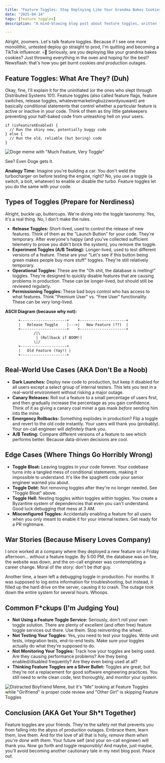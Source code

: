 ```yaml
---
title: "Feature Toggles: Stop Deploying Like Your Grandma Bakes Cookies (Blindly)"
date: "2025-04-14"
tags: [feature toggles]
description: "A mind-blowing blog post about feature toggles, written for chaotic Gen Z engineers. Learn to toggle like a boss, or I swear I'll personally review your PRs."

---
```


Alright, zoomers. Let's talk feature toggles. Because if I see one more monolithic, untested deploy go straight to prod, I'm quitting and becoming a TikTok influencer. 💀🙏 Seriously, are you deploying like your grandma bakes cookies? Just throwing everything in the oven and hoping for the best? Newsflash: that's how you get burnt cookies *and* production outages.

## Feature Toggles: What Are They? (Duh)

Okay, fine, I'll explain it for the uninitiated (or the ones who slept through Distributed Systems 101). Feature toggles (also called feature flags, feature switches, release toggles, whatevermarketingbuzzwordyouwant) are basically conditional statements that control whether a particular feature is active or inactive in your code. Think of them as tiny little gatekeepers preventing your half-baked code from unleashing hell on your users.

```
if (isFeatureXEnabled) {
  // Run the shiny new, potentially buggy code
} else {
  // Run the old, reliable (but boring) code
}
```

![Doge meme with "Much Feature, Very Toggle"](https://i.kym-cdn.com/photos/images/newsfeed/001/070/904/913.png)

See? Even Doge gets it.

**Analogy Time:** Imagine you're building a car. You don't weld the turbocharger on before testing the engine, right? No, you use a toggle (a switch, a bolt, whatever) to enable or disable the turbo. Feature toggles let you do the same with your code.

## Types of Toggles (Prepare for Nerdiness)

Alright, buckle up, buttercups. We're diving into the toggle taxonomy. Yes, it's a real thing. No, I don't make the rules.

*   **Release Toggles:** Short-lived, used to control the release of new features. Think of them as the "Launch Button" for your code. They're temporary. After everyone's happy (and you've collected sufficient telemetry to prove you didn't brick the system), you remove the toggle.
*   **Experiment Toggles (A/B Testing):** Longer-lived, used to test different versions of a feature. These are your "Let's see if this button being green makes people buy more stuff" toggles. They're still relatively temporary.
*   **Operational Toggles:** These are the "Oh shit, the database is melting!" toggles. They're designed to quickly disable features that are causing problems in production. These can be longer-lived, but should still be reviewed regularly.
*   **Permissioning Toggles:** These bad boys control who has access to what features. Think "Premium User" vs. "Free User" functionality. These can be *very* long-lived.

**ASCII Diagram (because why not):**

```
      +---------------------+    +---------------------+
      |   Release Toggle    |--->|   New Feature (??)  |
      +---------------------+    +---------------------+
             /|\
              | (Rollback if BOOM!)
             \|/
      +---------------------+
      |   Old Feature (Yay!) |
      +---------------------+
```

## Real-World Use Cases (AKA Don't Be a Noob)

*   **Dark Launches:** Deploy new code to production, but keep it disabled for all users except a select group of internal testers. This lets you test in a real-world environment without risking a major outage.
*   **Canary Releases:** Roll out a feature to a small percentage of users first, and then gradually increase the percentage as you gain confidence. Think of it as giving a canary coal miner a gas mask *before* sending him into the mine.
*   **Emergency Rollbacks:** Something explodes in production? Flip a toggle and revert to the old code instantly. Your users will thank you (probably). Your on-call engineer will *definitely* thank you.
*   **A/B Testing:** Compare different versions of a feature to see which performs better. Because data-driven decisions are cool.

## Edge Cases (Where Things Go Horribly Wrong)

*   **Toggle Bloat:** Leaving toggles in your code forever. Your codebase turns into a tangled mess of conditional statements, making it impossible to understand. It's like the spaghetti code your senior engineer warned you about.
*   **Toggle Debt:** Not removing toggles after they're no longer needed. See "Toggle Bloat" above.
*   **Toggle Hell:** Nesting toggles within toggles within toggles. You create a Byzantine system of dependencies that even you can't understand. Good luck debugging *that* mess at 3 AM.
*   **Misconfigured Toggles:** Accidentally enabling a feature for all users when you only meant to enable it for your internal testers. Get ready for a PR nightmare.

## War Stories (Because Misery Loves Company)

I once worked at a company where they deployed a new feature on a Friday afternoon... without a feature toggle. By 5:00 PM, the database was on fire, the website was down, and the on-call engineer was contemplating a career change. Moral of the story: don't be *that* guy.

Another time, a team left a debugging toggle in production. For months. It was supposed to log extra information for troubleshooting, but instead, it filled up the hard drive on the server, causing it to crash. The outage took down the entire system for several hours. Whoops.

## Common F*ckups (I'm Judging You)

*   **Not Using a Feature Toggle Service:** Seriously, don't roll your own toggle solution. There are plenty of excellent (and often free) feature toggle services out there. Use them. Stop reinventing the wheel.
*   **Not Testing Your Toggles:** Yes, you need to test your toggles. Write unit tests, integration tests, end-to-end tests. Make sure your toggles actually do what they're supposed to do.
*   **Not Monitoring Your Toggles:** Track how your toggles are being used. Are they causing performance problems? Are they being enabled/disabled frequently? Are they even being used at all?
*   **Thinking Feature Toggles are a Silver Bullet:** Toggles are great, but they're not a replacement for good software engineering practices. You still need to write clean code, test thoroughly, and monitor your system.

![Distracted Boyfriend Meme, but it's "Me" looking at Feature Toggles while "Girlfriend" is proper code review and "Other Girl" is skipping Feature Toggles](distracted_boyfriend.jpg)

## Conclusion (AKA Get Your Sh*t Together)

Feature toggles are your friends. They're the safety net that prevents you from falling into the abyss of production outages. Embrace them, learn them, love them. And for the love of all that is holy, *remove them when you're done with them*. Your future self (and your on-call engineer) will thank you. Now go forth and toggle responsibly! And maybe, just maybe, you'll avoid becoming another cautionary tale in my next blog post. Peace out.
